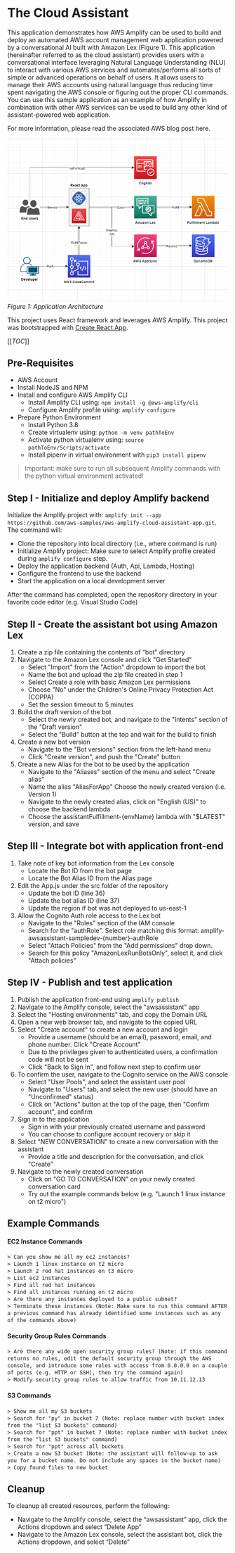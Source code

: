 # The Cloud Assistant

This application demonstrates how AWS Amplify can be used to build and deploy an automated AWS account management web application powered by a conversational AI built with Amazon Lex (Figure 1). This application (hereinafter referred to as the cloud assistant) provides users with a conversational interface leveraging Natural Language Understanding (NLU) to interact with various AWS services and automates/performs all sorts of simple or advanced operations on behalf of users. It allows users to manage their AWS accounts using natural language thus reducing time spent navigating the AWS console or figuring out the proper CLI commands. You can use this sample application as an example of how Amplify in combination with other AWS services can be used to build any other kind of assistant-powered web application. 

For more information, please read the associated AWS blog post here.

![Architecture Diagram](/static/images/architecture.png)*Figure 1: Application Architecture*

This project uses React framework and leverages AWS Amplify. This project was bootstrapped with [Create React App](https://github.com/facebook/create-react-app).

[[_TOC_]]

## Pre-Requisites
- AWS Account
- Install NodeJS and NPM
- Install and configure AWS Amplify CLI
  - Install Amplify CLI using: ```npm install -g @aws-amplify/cli```
  - Configure Amplify profile using: ```amplify configure```
- Prepare Python Environment
  - Install Python 3.8 
  - Create virtualenv using: ```python -m venv pathToEnv```
  - Activate python virtualenv using: ```source pathToEnv/Scripts/activate```
  - Install pipenv in virtual environment with ```pip3 install pipenv```

> Important: make sure to run all subsequent Amplify commands with the python virtual environment activated!


## Step I - Initialize and deploy Amplify backend
Initialize the Amplify project with: ```amplify init --app https://github.com/aws-samples/aws-amplify-cloud-assistant-app.git```. The command will: 
  - Clone the repository into local directory (i.e., where command is run)
  - Initialize Amplify project: Make sure to select Amplify profile created during ```amplify configure``` step. 
  - Deploy the application backend (Auth, Api, Lambda, Hosting)
  - Configure the frontend to use the backend
  - Start the application on a local development server

After the command has completed, open the repository directory in your favorite code editor (e.g. Visual Studio Code)

## Step II - Create the assistant bot using Amazon Lex
1. Create a zip file containing the contents of “bot” directory
2. Navigate to the Amazon Lex console and click "Get Started"
    - Select "Import" from the "Action" dropdown to import the bot
    - Name the bot and upload the zip file created in step 1
    - Select Create a role with basic Amazon Lex permissions
    - Choose "No" under the Children's Online Privacy Protection Act (COPPA)
    - Set the session timeout to 5 minutes
3. Build the draft version of the bot
    - Select the newly created bot, and navigate to the "Intents" section of the "Draft version"
    - Select the "Build" button at the top and wait for the build to finish
4. Create a new bot version
    - Navigate to the "Bot versions" section from the left-hand menu
    - Click "Create version", and push the "Create" button
5. Create a new Alias for the bot to be used by the application
    - Navigate to the "Aliases" section of the menu and select "Create alias"
    - Name the alias "AliasForApp" Choose the newly created version (i.e. Version 1)
    - Navigate to the newly created alias, click on "English (US)" to choose the backend lambda
    - Choose the assistantFulfillment-{envName} lambda with "$LATEST" version, and save



## Step III - Integrate bot with application front-end
1. Take note of key bot information from the Lex console 
    - Locate the Bot ID from the bot page
    - Locate the Bot Alias ID from the Alias page
2. Edit the App.js under the src folder of the repository
    - Update the bot ID (line 36)
    - Update the bot alias ID (line 37)
    - Update the region if bot was not deployed to us-east-1
3. Allow the Cognito Auth role access to the Lex bot
    - Navigate to the "Roles" section of the IAM console
    - Search for the "authRole". Select role matching this format: amplify-awsassistant-sampledev-{number}-authRole
    - Select "Attach Policies" from the "Add permissions" drop down.
    - Search for this policy "AmazonLexRunBotsOnly", select it, and click "Attach policies"


## Step IV - Publish and test application
1. Publish the application front-end using ```amplify publish```
2. Navigate to the Amplify console, select the "awsassistant" app
3. Select the "Hosting environments" tab, and copy the Domain URL
4. Open a new web browser tab, and navigate to the copied URL
5. Select "Create account" to create a new account and login
    - Provide a username (should be an email), password, email, and phone number. Click "Create Account"
    - Due to the privileges given to authenticated users, a confirmation code will not be sent
    - Click "Back to Sign In", and follow next step to confirm user
6. To confirm the user, navigate to the Cognito service on the AWS console
    - Select "User Pools", and select the assistant user pool
    - Navigate to "Users" tab, and select the new user (should have an "Unconfirmed" status)
    - Click on "Actions" button at the top of the page, then "Confirm account", and confirm
7. Sign in to the application
    - Sign in with your previously created username and password
    - You can choose to configure account recovery or skip it  
8. Select "NEW CONVERSATION" to create a new conversation with the assistant
    - Provide a title and description for the conversation, and click "Create"
9. Navigate to the newly created conversation
    - Click on "GO TO CONVERSATION" on your newly created conversation card
    - Try out the example commands below (e.g. "Launch 1 linux instance on t2 micro")

## Example Commands

#### EC2 Instance Commands
```
> Can you show me all my ec2 instances?
> Launch 1 linux instance on t2 micro
> Launch 2 red hat instances on t3 micro
> List ec2 instances
> Find all red hat instances
> Find all instances running on t2 micro
> Are there any instances deployed to a public subnet?
> Terminate these instances (Note: Make sure to run this command AFTER a previous command has already identified some instances such as any of the commands above)
```
<!-- #### Region Switch Commands 
```
> Switch region to ohio
> List all ec2 instances
> Switch back region to Virginia
``` -->
#### Security Group Rules Commands
``` 
> Are there any wide open security group rules? (Note: if this command returns no rules, edit the default security group through the AWS console, and introduce some rules with access from 0.0.0.0 on a couple of ports (e.g. HTTP or SSH), then try the command again)
> Modify security group rules to allow traffic from 10.11.12.13
```

#### S3 Commands
```
> Show me all my S3 buckets
> Search for "py" in bucket 7 (Note: replace number with bucket index from the "list S3 buckets" command)
> Search for "ppt" in bucket 7 (Note: replace number with bucket index from the "list S3 buckets" command)
> Search for "ppt" across all buckets
> Create a new S3 bucket (Note: the assistant will follow-up to ask you for a bucket name. Do not include any spaces in the bucket name)
> Copy found files to new bucket
```



## Cleanup
To cleanup all created resources, perform the following: 
- Navigate to the Amplify console, select the “awsassistant” app, click the Actions dropdown and select “Delete App”
- Navigate to the Amazon Lex console, select the assistant bot, click the Actions dropdown, and select “Delete”


